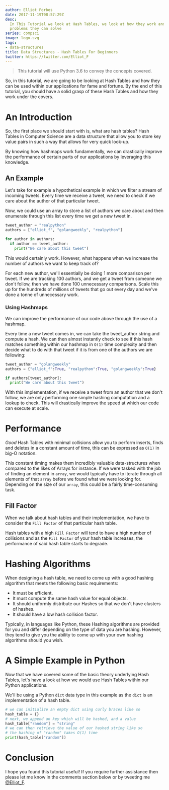 ```yaml
---
author: Elliot Forbes
date: 2017-11-19T08:57:29Z
desc:
  In This Tutorial we look at Hash Tables, we look at how they work and what
  problems they can solve
series: compsci
image: logo.svg
tags:
- data-structures
title: Data Structures - Hash Tables For Beginners
twitter: https://twitter.com/Elliot_F
---
```


> This tutorial will use Python 3.6 to convey the concepts covered.

So, in this tutorial, we are going to be looking at Hash Tables and how they can
be used within our applications for fame and fortune. By the end of this
tutorial, you should have a solid grasp of these Hash Tables and how they work
under the covers.

# An Introduction

So, the first place we should start with is, what are hash tables? Hash Tables
in Computer Science are a data structure that allow you to store key value pairs
in such a way that allows for very quick look-up.

By knowing how hashmaps work fundamentally, we can drastically improve the
performance of certain parts of our applications by leveraging this knowledge.

## An Example

Let's take for example a hypothetical example in which we filter a stream of
incoming tweets. Every time we receive a tweet, we need to check if we care
about the author of that particular tweet.

Now, we could use an array to store a list of authors we care about and then
enumerate through this list every time we get a new tweet in.

```py
tweet_author = "realpython"
authors = ["elliot_f", "golangweekly", "realpython"]

for author in authors:
  if author == tweet_author:
    print("We care about this tweet")
```

This would certainly work. However, what happens when we increase the number of
authors we want to keep track of?

For each new author, we'll essentially be doing 1 more comparison per tweet. If
we are tracking 100 authors, and we get a tweet from someone we don't follow,
then we have done 100 unnecessary comparisons. Scale this up for the hundreds of
millions of tweets that go out every day and we've done a tonne of unnecessary
work.

### Using Hashmaps

We can improve the performance of our code above through the use of a hashmap.

Every time a new tweet comes in, we can take the tweet_author string and compute
a hash. We can then almost instantly check to see if this hash matches something
within our hashmap in `O(1)` time complexity and then decide what to do with
that tweet if it is from one of the authors we are following:

```py
tweet_author = "golangweekly"
authors = {"elliot_f":True, "realpython":True, "golangweekly":True}

if authors[tweet_author]:
  print("We care about this tweet")
```

With this implementation, if we receive a tweet from an author that we don't
follow, we are only performing one simple hashing computation and a lookup to
check. This will drastically improve the speed at which our code can execute at
scale.

# Performance

_Good_ Hash Tables with minimal collisions allow you to perform inserts, finds
and deletes in a constant amount of time, this can be expressed as `O(1)` in
big-O notation.

This constant timing makes them incredibly valuable data-structures when
compared to the likes of Arrays for instance. If we were tasked with the job of
finding an element in `array`, we would typically have to iterate through all
elements of that `array` before we found what we were looking for. Depending on
the size of our `array`, this could be a fairly time-consuming task.

## Fill Factor

When we talk about hash tables and their implementation, we have to consider the
`Fill Factor` of that particular hash table.

Hash tables with a high `Fill Factor` will tend to have a high number of
collisions and as the `Fill Factor` of your hash table increases, the
performance of said hash table starts to degrade.

# Hashing Algorithms

When designing a hash table, we need to come up with a good hashing algorithm
that meets the following basic requirements:

- It must be efficient.
- It must compute the same hash value for equal objects.
- It should uniformly distribute our Hashes so that we don't have clusters of
  hashes.
- It should have a low hash collision factor.

Typically, in languages like Python, these Hashing algorithms are provided for
you and differ depending on the type of data you are hashing. However, they tend
to give you the ability to come up with your own hashing algorithms should you
wish.

# A Simple Example in Python

Now that we have covered some of the basic theory underlying Hash Tables, let's
have a look at how we would use Hash Tables within our Python applications.

We'll be using a Python `dict` data type in this example as the `dict` is an
implementation of a hash table.

```py
# we can initialize an empty dict using curly braces like so
hash_table = {}
# next, we append an key which will be hashed, and a value
hash_table["random"] = "string"
# we can then retrieve the value of our hashed string like so
# the hashing of "random" takes O(1) time
print(hash_table["random"])
```

# Conclusion

I hope you found this tutorial useful! If you require further assistance then
please let me know in the comments section below or by tweeting me
[@Elliot_F](https://twitter.com/elliot_f).
